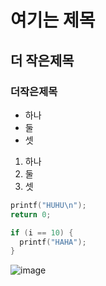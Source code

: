 # 여기는 제목
## 더 작은제목
### 더작은제목

* 하나
* 둘
* 셋

1. 하나
2. 둘
3. 셋

```cpp
printf("HUHU\n");
return 0;

if (i == 10) {
  printf("HAHA");
}
```

![image](https://github.com/user-attachments/assets/5e0c93d2-bbee-4ec9-bc6d-48b1ca912907)
